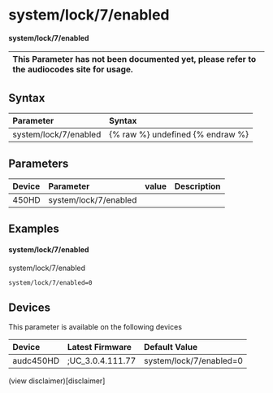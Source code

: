 ﻿---
description: system/lock/7/enabled
search: false
---

# system/lock/7/enabled

#### system/lock/7/enabled


| This Parameter has not been documented yet, please refer to the audiocodes site for usage.  |
| :--- |

## Syntax
| Parameter | Syntax |
| :--- | :--- |
|system/lock/7/enabled | {% raw %} undefined {% endraw %} |

## Parameters
|Device|Parameter|value|Description|
|:---|:---|:---|:---|
| 450HD | system/lock/7/enabled |  |  |

## Examples
#### system/lock/7/enabled

system/lock/7/enabled

```
system/lock/7/enabled=0
```

## Devices
This parameter is available on the following devices

| Device | Latest Firmware | Default Value |
|:---|:---|:---|
| audc450HD | ;UC_3.0.4.111.77 | system/lock/7/enabled=0 

(view disclaimer)[disclaimer]
